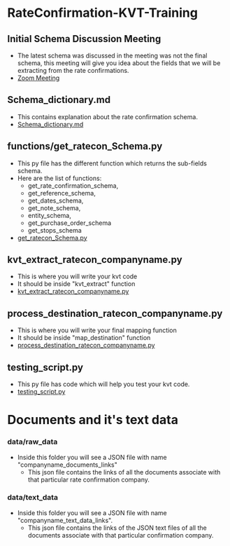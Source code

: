 # RateConfirmation-KVT-Training


<h2> Initial Schema Discussion Meeting </h2>

- The latest schema was discussed in the meeting was not the final schema, this meeting will give you idea about the fields that we will be extracting from the rate confirmations.
- [Zoom Meeting](https://duke-rpa-developer-contents.s3.amazonaws.com/documents/rpa/rate_confirmations/GMT20210922-180342_Recording_1920x1080.mp4)

<h2> Schema_dictionary.md </h2>

- This contains explanation about the rate confirmation schema.
- [Schema_dictionary.md](https://github.com/DUKEAILLC/Ratecon-KVT-Training-ascendTMS/blob/main/Schema_Dictionary.md)


<h2> functions/get_ratecon_Schema.py </h2>

- This py file has the different function which returns the sub-fields schema.
- Here are the list of functions:
  - get_rate_confirmation_schema,
  - get_reference_schema, 
  - get_dates_schema, 
  - get_note_schema, 
  - entity_schema, 
  - get_purchase_order_schema
  - get_stops_schema
- [get_ratecon_Schema.py](https://github.com/DUKEAILLC/Ratecon-KVT-Training-ascendTMS/blob/main/functions/get_ratecon_schema.py)


<h2> kvt_extract_ratecon_companyname.py </h2>

- This is where you will write your kvt code
- It should be inside "kvt_extract" function
- [kvt_extract_ratecon_companyname.py](https://github.com/DUKEAILLC/Ratecon-KVT-Training-ascendTMS/blob/main/kvt_extract_ratecon_companyname.py)


<h2> process_destination_ratecon_companyname.py </h2>

- This is where you will write your final mapping function
- It should be inside "map_destination" function
- [process_destination_ratecon_companyname.py](https://github.com/DUKEAILLC/Ratecon-KVT-Training-ascendTMS/blob/main/process_destination_ratecon_companyname.py)


<h2> testing_script.py </h2>

- This py file has code which will help you test your kvt code.
- [testing_script.py](https://github.com/DUKEAILLC/Ratecon-KVT-Training-ascendTMS/blob/main/testing_script.py)


# Documents and it's text data
<h3> data/raw_data </h3>

- Inside this folder you will see a JSON file with name "companyname_documents_links"
  - This json file contains the links of all the documents associate with that particular rate confirmation company.

<h3> data/text_data </h3>

- Inside this folder you will see a JSON file with name "companyname_text_data_links".
  - This json file contains the links of the JSON text files of all the documents associate with that particular confirmation company.
  


